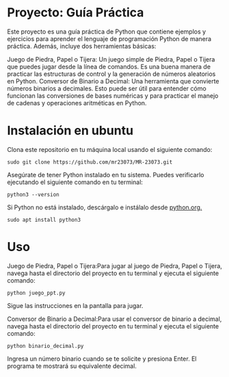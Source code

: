 # Proyecto: Guía Práctica 

Este proyecto es una guía práctica de Python que contiene ejemplos y ejercicios para aprender el lenguaje de programación Python de manera práctica. Además, incluye dos herramientas básicas:

Juego de Piedra, Papel o Tijera: Un juego simple de Piedra, Papel o Tijera que puedes jugar desde la línea de comandos. Es una buena manera de practicar las estructuras de control y la generación de números aleatorios en Python.
Conversor de Binario a Decimal: Una herramienta que convierte números binarios a decimales. Esto puede ser útil para entender cómo funcionan las conversiones de bases numéricas y para practicar el manejo de cadenas y operaciones aritméticas en Python.


Instalación en ubuntu
===========
Clona este repositorio en tu máquina local usando el siguiente comando:
```
sudo git clone https://github.com/mr23073/MR-23073.git
```
Asegúrate de tener Python instalado en tu sistema. Puedes verificarlo ejecutando el siguiente comando en tu terminal:
```
python3 --version
```
Si Python no está instalado, descárgalo e instálalo desde [python.org. ](https://www.python.org/)
```
sudo apt install python3
```
Uso
=====
Juego de Piedra, Papel o Tijera:Para jugar al juego de Piedra, Papel o Tijera, navega hasta el directorio del proyecto en tu terminal y ejecuta el siguiente comando:
```
python juego_ppt.py
```
Sigue las instrucciones en la pantalla para jugar.

Conversor de Binario a Decimal:Para usar el conversor de binario a decimal, navega hasta el directorio del proyecto en tu terminal y ejecuta el siguiente comando:
```
python binario_decimal.py
```
Ingresa un número binario cuando se te solicite y presiona Enter. El programa te mostrará su equivalente decimal.
